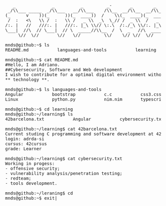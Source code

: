 <pre>
   _              _          _         _-       _        _        _         _       
 _/\\___ _____  _/\\___   __/\\___    /\\__  __/\\__  __/\\___  _/\\___   _/\\___   
(_      v    ))(_      ))(_  ____))  /    \\(_  ____)(_  ____))(_   _  ))(_      )) 
 /  :   <\   \\ /  :   \\ /   _ \\  _\  \_// /  _ \\  /   _ \\  /  |))//  /  :   \\ 
/:. |   //   ///:. |   ///:. |_\ \\// \:.\  /:./_\ \\/:. |_\ \\/:.    \\ /:. |   // 
\___|  //\  // \___|  // \  _____//\\__  /  \  _   //\  _____//\___|  // \___|  //  
     \//  \//       \//   \//         \\/    \// \//  \//           \//       \// 
     
mnds@github:~$ ls
README.md           languages-and-tools           learning            creative-sensorial-maker.jpg

mnds@github:~$ cat README.md
#Hello, I am Adriano.
##Cybersecurity, Software and Web development
I wish to contribute for a optimal digital environment without losing the human factor merging ** art ** and
** technology **.

mnds@github:~$ ls languages-and-tools
Angular           bootstrap           c.c           css3.css           html5.html          javascript.js  
Linux             python.py           nim.nim       typescript.ts      markdown.md         Jest

mnds@github:~$ cd learning
mnds@github:~/learning$ ls
42barcelona.txt           Angular           cybersecurity.txt           Three.js           nim

mnds@github:~/learning$ cat 42barcelona.txt
Current studing C programming and software development at 42 Barcelona.
login: adrda-si
cursus: 42cursus
grade: Learner

mnds@github:~/learning$ cat cybersecurity.txt
Working in progess:
- offensive security;
- vulnerability analysis/penetration testing;
- redteam;
- tools development.

mnds@github:~/leraning$ cd
mnds@github:~$ exit|
</pre>

